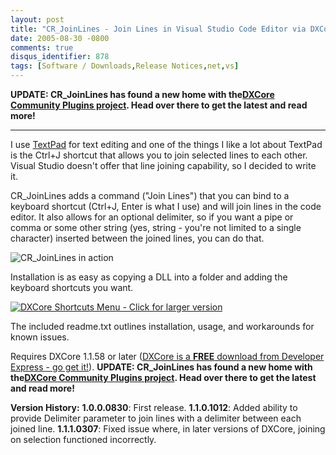 ```yaml
---
layout: post
title: "CR_JoinLines - Join Lines in Visual Studio Code Editor via DXCore"
date: 2005-08-30 -0800
comments: true
disqus_identifier: 878
tags: [Software / Downloads,Release Notices,net,vs]
---
```

**UPDATE: CR\_JoinLines has found a new home with the**[**DXCore
Community Plugins
project**](http://code.google.com/p/dxcorecommunityplugins/)**. Head
over there to get the latest and read more!**

****

I use [TextPad](http://www.textpad.com) for text editing and one of the
things I like a lot about TextPad is the Ctrl+J shortcut that allows you
to join selected lines to each other. Visual Studio doesn't offer that
line joining capability, so I decided to write it.
 
 CR\_JoinLines adds a command ("Join Lines") that you can bind to a
keyboard shortcut (Ctrl+J, Enter is what I use) and will join lines in
the code editor. It also allows for an optional delimiter, so if you
want a pipe or comma or some other string (yes, string - you're not
limited to a single character) inserted between the joined lines, you
can do that.
 
 ![CR\_JoinLines in
action](http://dxcorecommunityplugins.googlecode.com/svn/trunk/CR_JoinLines/screenshots/join_anim.gif)
 
 Installation is as easy as copying a DLL into a folder and adding the
keyboard shortcuts you want.
 
 [![DXCore Shortcuts Menu - Click for larger
version](http://dxcorecommunityplugins.googlecode.com/svn/trunk/CR_JoinLines/screenshots/shortcuts_sm.gif)](http://dxcorecommunityplugins.googlecode.com/svn/trunk/CR_JoinLines/screenshots/shortcuts_lg.gif)
 
 The included readme.txt outlines installation, usage, and workarounds
for known issues.
 
 Requires DXCore 1.1.58 or later ([DXCore is a **FREE** download from
Developer Express - go get
it!](http://www.devexpress.com/Downloads/NET/DXCore/)).
**UPDATE: CR\_JoinLines has found a new home with the**[**DXCore
Community Plugins
project**](http://code.google.com/p/dxcorecommunityplugins/)**. Head
over there to get the latest and read more!**


 **Version History:**
 **1.0.0.0830**: First release.
 **1.1.0.1012**: Added ability to provide Delimiter parameter to join
lines with a delimiter between each joined line.
 **1.1.1.0307**: Fixed issue where, in later versions of DXCore, joining
on selection functioned incorrectly.
